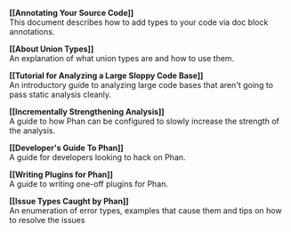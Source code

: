 **[[Annotating Your Source Code]]**<br />
This document describes how to add types to your code via doc block annotations.

**[[About Union Types]]**<br />
An explanation of what union types are and how to use them.

**[[Tutorial for Analyzing a Large Sloppy Code Base]]**<br />
An introductory guide to analyzing large code bases that aren't going to pass static analysis cleanly.

**[[Incrementally Strengthening Analysis]]**<br />
A guide to how Phan can be configured to slowly increase the strength of the analysis.

**[[Developer's Guide To Phan]]**<br />
A guide for developers looking to hack on Phan.

**[[Writing Plugins for Phan]]**<br />
A guide to writing one-off plugins for Phan.

**[[Issue Types Caught by Phan]]**<br />
An enumeration of error types, examples that cause them and tips on how to resolve the issues

